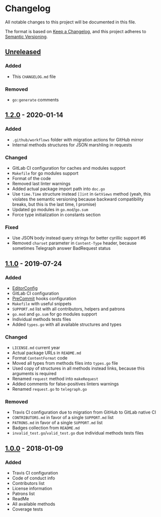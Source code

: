 # Changelog
All notable changes to this project will be documented in this file.

The format is based on [Keep a Changelog](https://keepachangelog.com/en/1.0.0/),
and this project adheres to [Semantic Versioning](https://semver.org/spec/v2.0.0.html).

## [Unreleased]
### Added
- This `CHANGELOG.md` file

### Removed
- `go:generate` comments

## [1.2.0] - 2020-01-14
### Added
- `.github/workflows` folder with migration actions for GitHub mirror
- Internal methods structures for JSON marshling in requests

### Changed
- GitLab CI configuration for caches and modules support
- `Makefile` for go modules support
- Format of the code
- Removed last linter warnings
- Added actual package import path into `doc.go`
- Use `time.Time` structure instead `[]int` in `GetViews` method (yeah, this violates the semantic versioning because backward compatibility breaks, but this is the last time, I promise)
- Updated go modules in `go.mod`/`go.sum`
- Force type initialization in constants section

### Fixed
- Use JSON body instead query strings for better cyrillic support #6
- Removed `charset` parameter in `Content-Type` header, because sometimes Telegraph answer BadRequest status

## [1.1.0] - 2019-07-24
### Added
- [EditorConfig](https://editorconfig.org/)
- GitLab CI configuration
- [PreCommit](https://pre-commit.com/) hooks configuration
- `Makefile` with useful snippets
- `SUPPORT.md` list with all contributors, helpers and patrons
- `go.mod` and `go.sum` for go modules support
- Individual methods tests files
- Added `types.go` with all available structures and types

### Changed
- `LICENSE.md` current year
- Actual package URLs in `README.md`
- Format `ContentFormat` code
- Moved all types from methods files into `types.go` file
- Used copy of structures in all methods instead links, because this arguments is required
- Renamed `request` method into `makeRequest`
- Added comments for false-positives linters warnings
- Renamed `request.go` to `telegraph.go`

### Removed
- Travis CI configuration due to migration from GitHub to GitLab native CI
- `CONTRIBUTORS.md` in favor of a single `SUPPORT.md` list
- `PATRONS.md` in favor of a single `SUPPORT.md` list
- Badges collection from `README.md`
- `invalid_test.go`/`valid_test.go` due individual methods tests files

## [1.0.0] - 2018-01-09
### Added
- Travis CI configuration
- Code of conduct info
- Contributors list
- License information
- Patrons list
- ReadMe
- All available methods
- Coverage tests

[Unreleased]: https://gitlab.com/toby3d/telegraph/compare/v1.2.0...develop
[1.2.0]: https://gitlab.com/toby3d/telegraph/compare/v1.1.0...v1.2.0
[1.1.0]: https://gitlab.com/toby3d/telegraph/compare/v1.0.0...v1.1.0
[1.0.0]: https://gitlab.com/toby3d/telegraph/tree/v1.0.0